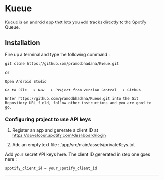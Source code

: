 # Kueue

Kueue is an android app that lets you add tracks directly to the Spotify Queue.

## Installation

Fire up a terminal and type the following command :
```
git clone https://github.com/pramodbhadana/Kueue.git
```
or 
```
Open Android Studio 

Go to File --> New --> Project from Version Control --> Github 
 
Enter https://github.com/pramodbhadana/Kueue.git into the Git Repository URL field, follow other instructions and you are good to go.
```

### Configuring project to use API keys

1. Register an app and generate a client ID at https://developer.spotify.com/dashboard/login

2. Add an empty text file : /app/src/main/assets/privateKeys.txt

Add your secret API keys here. The client ID generated in step one goes here : 

```
spotify_client_id = your_spotify_client_id
```
----------
